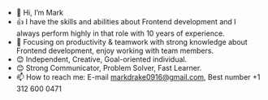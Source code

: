 - 👋 Hi, I’m Mark
- 👍 I have the skills and abilities about Frontend development and I always perform highly in that role with 10 years of experience.
- 👀 Focusing on productivity & teamwork with strong knowledge about Frontend development, enjoy working with team members.
- 😊 Independent, Creative, Goal-oriented individual.
- 😊 Strong Communicator, Problem Solver, Fast Learner.
- 📫 How to reach me: E-mail markdrake0916@gmail.com, Best number +1 312 600 0471

<!---
MarkDrake0916/MarkDrake0916 is a ✨ special ✨ repository because its `README.md` (this file) appears on your GitHub profile.
You can click the Preview link to take a look at your changes.
--->
